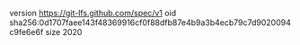 version https://git-lfs.github.com/spec/v1
oid sha256:0d1707faee143f48369916cf0f88dfb87e4b9a3b4ecb79c7d9020094c9fe6e6f
size 2020
